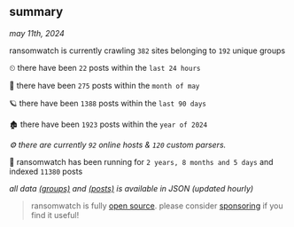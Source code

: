 
## summary
_may 11th, 2024_

ransomwatch is currently crawling `382` sites belonging to `192` unique groups

⏲ there have been `22` posts within the `last 24 hours`

🦈 there have been `275` posts within the `month of may`

🪐 there have been `1388` posts within the `last 90 days`

🏚 there have been `1923` posts within the `year of 2024`

_⚙️ there are currently `92` online hosts & `120` custom parsers._

🦕 ransomwatch has been running for `2 years, 8 months and 5 days` and indexed `11380` posts

_all data  [(groups)](http://ransomwhat.telemetry.ltd/groups) and [(posts)](http://ransomwhat.telemetry.ltd/posts) is available in JSON (updated hourly)_

> ransomwatch is fully [open source](https://github.com/joshhighet/ransomwatch#ransomwatch--). please consider [sponsoring](https://github.com/sponsors/joshhighet) if you find it useful!
